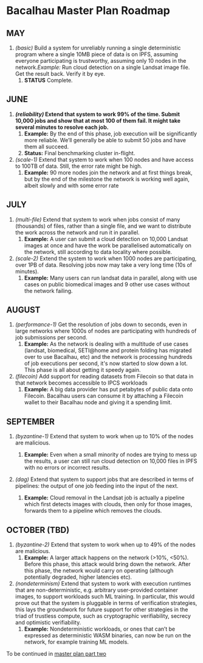 # Bacalhau Master Plan Roadmap

## MAY

1. *(basic)* Build a system for unreliably running a single deterministic program where a single 10MB piece of data is on IPFS, assuming everyone participating is trustworthy, assuming only 10 nodes in the network.*Example:* Run cloud detection on a single Landsat image file. Get the result back. Verify it by eye.
    1. **STATUS** Complete.


## JUNE

1. ***(reliability)* Extend that system to work 99% of the time. Submit 10,000 jobs and show that at most 100 of them fail. It might take several minutes to resolve each job.**
    1. **Example:** By the end of this phase, job execution will be significantly more reliable. We’ll generally be able to submit 50 jobs and have them all succeed.
    2. **Status:** Final benchmarking cluster in-flight.
2. *(scale-1)* Extend that system to work when 100 nodes and have access to 100TB of data. Still, the error rate might be high.
    1. **Example:** 90 more nodes join the network and at first things break, but by the end of the milestone the network is working well again, albeit slowly and with some error rate

## JULY

1. *(multi-file)* Extend that system to work when jobs consist of many (thousands) of files, rather than a single file, and we want to distribute the work across the network and run it in parallel.
    1. **Example:** A user can submit a cloud detection on 10,000 Landsat images at once and have the work be parallelised automatically on the network, still according to data locality where possible.
2. *(scale-2)* Extend the system to work when 1000 nodes are participating, over 1PB of data. Resolving jobs now may take a very long time (10s of minutes).
    1. **Example:** Many users can run landsat data in parallel, along with use cases on public biomedical images and 9 other use cases without the network failing.

## AUGUST

1. *(performance-1)* Get the resolution of jobs down to seconds, even in large networks where 1000s of nodes are participating with hundreds of job submissions per second.
    1. **Example:** As the network is dealing with a multitude of use cases (landsat, biomedical, SETI@home and protein folding has migrated over to use Bacalhau, etc) and the network is processing hundreds of job executions per second, it's now started to slow down a lot. This phase is all about getting it speedy again.
2. *(filecoin)* Add support for reading datasets from Filecoin so that data in that network becomes accessible to IPCS workloads
    1. **Example:** A big data provider has put petabytes of public data onto Filecoin. Bacalhau users can consume it by attaching a Filecoin wallet to their Bacalhau node and giving it a spending limit.

## SEPTEMBER

1. *(byzantine-1)* Extend that system to work when up to 10% of the nodes are malicious.
    1. **Example:** Even when a small minority of nodes are trying to mess up the results, a user can still run cloud detection on 10,000 files in IPFS with no errors or incorrect results.

1. *(dag)* Extend that system to support jobs that are described in terms of pipelines: the output of one job feeding into the input of the next.
    1. **Example:** Cloud removal in the Landsat job is actually a pipeline which first detects images with clouds, then only for those images, forwards them to a pipeline which removes the clouds.

## OCTOBER (TBD)

1. *(byzantine-2)* Extend that system to work when up to 49% of the nodes are malicious.
    1. **Example:** A larger attack happens on the network (>10%, <50%). Before this phase, this attack would bring down the network. After this phase, the network would carry on operating (although potentially degraded, higher latencies etc).
1. *(nondeterminism)* Extend that system to work with execution runtimes that are non-deterministic, e.g. arbitrary user-provided container images, to support workloads such ML training. In particular, this would prove out that the system is pluggable in terms of verification strategies, this lays the groundwork for future support for other strategies in the triad of trustless compute, such as cryptographic verifiability, secrecy and optimistic verifiability.
    1. **Example:** Nondeterministic workloads, or ones that can’t be expressed as deterministic WASM binaries, can now be run on the network, for example training ML models.

To be continued in [master plan part two]([url](https://hackmd.io/i-UdANDVSwycXtVacIPgEg))

